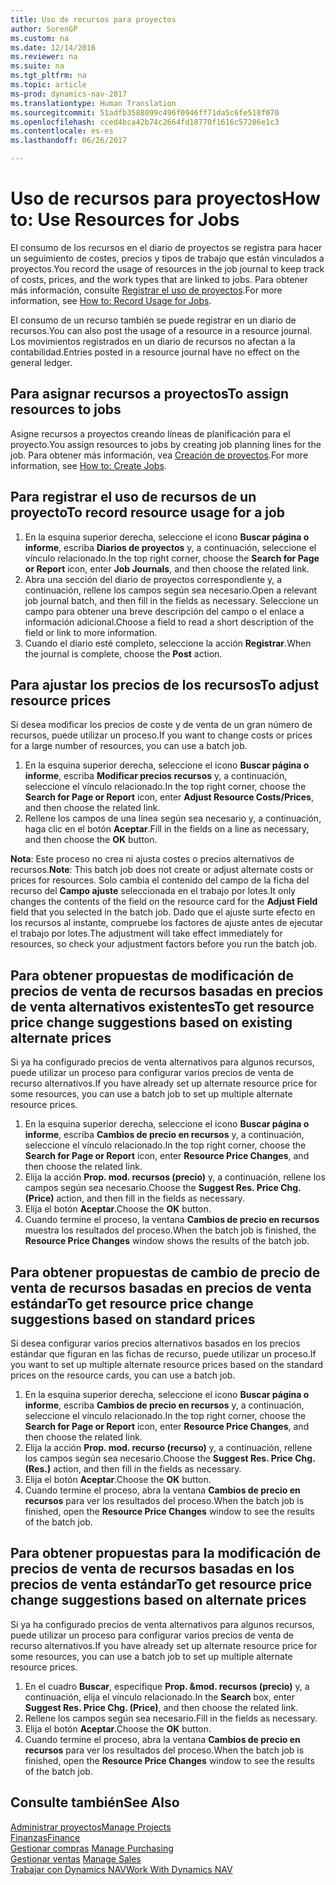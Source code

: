 ```yaml
---
title: Uso de recursos para proyectos
author: SorenGP
ms.custom: na
ms.date: 12/14/2016
ms.reviewer: na
ms.suite: na
ms.tgt_pltfrm: na
ms.topic: article
ms-prod: dynamics-nav-2017
ms.translationtype: Human Translation
ms.sourcegitcommit: 51adfb3588099c496f0946ff71da5c6fe518f070
ms.openlocfilehash: cced4bca42b74c2664fd18770f1616c57286e1c3
ms.contentlocale: es-es
ms.lasthandoff: 06/26/2017

---
```


# <a name="how-to-use-resources-for-jobs"></a><span data-ttu-id="20dac-102">Uso de recursos para proyectos</span><span class="sxs-lookup"><span data-stu-id="20dac-102">How to: Use Resources for Jobs</span></span>
<span data-ttu-id="20dac-103">El consumo de los recursos en el diario de proyectos se registra para hacer un seguimiento de costes, precios y tipos de trabajo que están vinculados a proyectos.</span><span class="sxs-lookup"><span data-stu-id="20dac-103">You record the usage of resources in the job journal to keep track of costs, prices, and the work types that are linked to jobs.</span></span> <span data-ttu-id="20dac-104">Para obtener más información, consulte [Registrar el uso de proyectos](projects-how-record-job-usage.md).</span><span class="sxs-lookup"><span data-stu-id="20dac-104">For more information, see [How to: Record Usage for Jobs](projects-how-record-job-usage.md).</span></span>

<span data-ttu-id="20dac-105">El consumo de un recurso también se puede registrar en un diario de recursos.</span><span class="sxs-lookup"><span data-stu-id="20dac-105">You can also post the usage of a resource in a resource journal.</span></span> <span data-ttu-id="20dac-106">Los movimientos registrados en un diario de recursos no afectan a la contabilidad.</span><span class="sxs-lookup"><span data-stu-id="20dac-106">Entries posted in a resource journal have no effect on the general ledger.</span></span>

## <a name="to-assign-resources-to-jobs"></a><span data-ttu-id="20dac-107">Para asignar recursos a proyectos</span><span class="sxs-lookup"><span data-stu-id="20dac-107">To assign resources to jobs</span></span>
<span data-ttu-id="20dac-108">Asigne recursos a proyectos creando líneas de planificación para el proyecto.</span><span class="sxs-lookup"><span data-stu-id="20dac-108">You assign resources to jobs by creating job planning lines for the job.</span></span> <span data-ttu-id="20dac-109">Para obtener más información, vea [Creación de proyectos](projects-how-create-jobs.md).</span><span class="sxs-lookup"><span data-stu-id="20dac-109">For more information, see [How to: Create Jobs](projects-how-create-jobs.md).</span></span>

## <a name="to-record-resource-usage-for-a-job"></a><span data-ttu-id="20dac-110">Para registrar el uso de recursos de un proyecto</span><span class="sxs-lookup"><span data-stu-id="20dac-110">To record resource usage for a job</span></span>

1. <span data-ttu-id="20dac-111">En la esquina superior derecha, seleccione el icono **Buscar página o informe**, escriba **Diarios de proyectos** y, a continuación, seleccione el vínculo relacionado.</span><span class="sxs-lookup"><span data-stu-id="20dac-111">In the top right corner, choose the **Search for Page or Report** icon, enter **Job Journals**, and then choose the related link.</span></span>
2. <span data-ttu-id="20dac-112">Abra una sección del diario de proyectos correspondiente y, a continuación, rellene los campos según sea necesario.</span><span class="sxs-lookup"><span data-stu-id="20dac-112">Open a relevant job journal batch, and then fill in the fields as necessary.</span></span> <span data-ttu-id="20dac-113">Seleccione un campo para obtener una breve descripción del campo o el enlace a información adicional.</span><span class="sxs-lookup"><span data-stu-id="20dac-113">Choose a field to read a short description of the field or link to more information.</span></span>
3. <span data-ttu-id="20dac-114">Cuando el diario esté completo, seleccione la acción **Registrar**.</span><span class="sxs-lookup"><span data-stu-id="20dac-114">When the journal is complete, choose the **Post** action.</span></span>

## <a name="to-adjust-resource-prices"></a><span data-ttu-id="20dac-115">Para ajustar los precios de los recursos</span><span class="sxs-lookup"><span data-stu-id="20dac-115">To adjust resource prices</span></span>  
<span data-ttu-id="20dac-116">Si desea modificar los precios de coste y de venta de un gran número de recursos, puede utilizar un proceso.</span><span class="sxs-lookup"><span data-stu-id="20dac-116">If you want to change costs or prices for a large number of resources, you can use a batch job.</span></span>  

1. <span data-ttu-id="20dac-117">En la esquina superior derecha, seleccione el icono **Buscar página o informe**, escriba **Modificar precios recursos** y, a continuación, seleccione el vínculo relacionado.</span><span class="sxs-lookup"><span data-stu-id="20dac-117">In the top right corner, choose the **Search for Page or Report** icon, enter **Adjust Resource Costs/Prices**, and then choose the related link.</span></span>
2. <span data-ttu-id="20dac-118">Rellene los campos de una línea según sea necesario y, a continuación, haga clic en el botón **Aceptar**.</span><span class="sxs-lookup"><span data-stu-id="20dac-118">Fill in the fields on a line as necessary, and then choose the **OK** button.</span></span>

<span data-ttu-id="20dac-119">**Nota**: Este proceso no crea ni ajusta costes o precios alternativos de recursos.</span><span class="sxs-lookup"><span data-stu-id="20dac-119">**Note**: This batch job does not create or adjust alternate costs or prices for resources.</span></span> <span data-ttu-id="20dac-120">Solo cambia el contenido del campo de la ficha del recurso del **Campo ajuste** seleccionada en el trabajo por lotes.</span><span class="sxs-lookup"><span data-stu-id="20dac-120">It only changes the contents of the field on the resource card for the **Adjust Field** field that you selected in the batch job.</span></span> <span data-ttu-id="20dac-121">Dado que el ajuste surte efecto en los recursos al instante, compruebe los factores de ajuste antes de ejecutar el trabajo por lotes.</span><span class="sxs-lookup"><span data-stu-id="20dac-121">The adjustment will take effect immediately for resources, so check your adjustment factors before you run the batch job.</span></span>

## <a name="to-get-resource-price-change-suggestions-based-on-existing-alternate-prices"></a><span data-ttu-id="20dac-122">Para obtener propuestas de modificación de precios de venta de recursos basadas en precios de venta alternativos existentes</span><span class="sxs-lookup"><span data-stu-id="20dac-122">To get resource price change suggestions based on existing alternate prices</span></span>  
<span data-ttu-id="20dac-123">Si ya ha configurado precios de venta alternativos para algunos recursos, puede utilizar un proceso para configurar varios precios de venta de recurso alternativos.</span><span class="sxs-lookup"><span data-stu-id="20dac-123">If you have already set up alternate resource price for some resources, you can use a batch job to set up multiple alternate resource prices.</span></span>

1. <span data-ttu-id="20dac-124">En la esquina superior derecha, seleccione el icono **Buscar página o informe**, escriba **Cambios de precio en recursos** y, a continuación, seleccione el vínculo relacionado.</span><span class="sxs-lookup"><span data-stu-id="20dac-124">In the top right corner, choose the **Search for Page or Report** icon, enter **Resource Price Changes**, and then choose the related link.</span></span>
2. <span data-ttu-id="20dac-125">Elija la acción **Prop. mod. recursos (precio)** y, a continuación, rellene los campos según sea necesario.</span><span class="sxs-lookup"><span data-stu-id="20dac-125">Choose the **Suggest Res. Price Chg. (Price)** action, and then fill in the fields as necessary.</span></span>
3. <span data-ttu-id="20dac-126">Elija el botón **Aceptar**.</span><span class="sxs-lookup"><span data-stu-id="20dac-126">Choose the **OK** button.</span></span>  
4. <span data-ttu-id="20dac-127">Cuando termine el proceso, la ventana **Cambios de precio en recursos** muestra los resultados del proceso.</span><span class="sxs-lookup"><span data-stu-id="20dac-127">When the batch job is finished, the **Resource Price Changes** window shows the results of the batch job.</span></span>

## <a name="to-get-resource-price-change-suggestions-based-on-standard-prices"></a><span data-ttu-id="20dac-128">Para obtener propuestas de cambio de precio de venta de recursos basadas en precios de venta estándar</span><span class="sxs-lookup"><span data-stu-id="20dac-128">To get resource price change suggestions based on standard prices</span></span>  
<span data-ttu-id="20dac-129">Si desea configurar varios precios alternativos basados en los precios estándar que figuran en las fichas de recurso, puede utilizar un proceso.</span><span class="sxs-lookup"><span data-stu-id="20dac-129">If you want to set up multiple alternate resource prices based on the standard prices on the resource cards, you can use a batch job.</span></span>  

1. <span data-ttu-id="20dac-130">En la esquina superior derecha, seleccione el icono **Buscar página o informe**, escriba **Cambios de precio en recursos** y, a continuación, seleccione el vínculo relacionado.</span><span class="sxs-lookup"><span data-stu-id="20dac-130">In the top right corner, choose the **Search for Page or Report** icon, enter **Resource Price Changes**, and then choose the related link.</span></span>
2. <span data-ttu-id="20dac-131">Elija la acción **Prop. mod. recurso (recurso)** y, a continuación, rellene los campos según sea necesario.</span><span class="sxs-lookup"><span data-stu-id="20dac-131">Choose the **Suggest Res. Price Chg. (Res.)** action, and then fill in the fields as necessary.</span></span>  
3. <span data-ttu-id="20dac-132">Elija el botón **Aceptar**.</span><span class="sxs-lookup"><span data-stu-id="20dac-132">Choose the **OK** button.</span></span>  
4. <span data-ttu-id="20dac-133">Cuando termine el proceso, abra la ventana **Cambios de precio en recursos** para ver los resultados del proceso.</span><span class="sxs-lookup"><span data-stu-id="20dac-133">When the batch job is finished, open the **Resource Price Changes** window to see the results of the batch job.</span></span>

## <a name="to-get-resource-price-change-suggestions-based-on-alternate-prices"></a><span data-ttu-id="20dac-134">Para obtener propuestas para la modificación de precios de venta de recursos basadas en los precios de venta estándar</span><span class="sxs-lookup"><span data-stu-id="20dac-134">To get resource price change suggestions based on alternate prices</span></span>  
<span data-ttu-id="20dac-135">Si ya ha configurado precios de venta alternativos para algunos recursos, puede utilizar un proceso para configurar varios precios de venta de recurso alternativos.</span><span class="sxs-lookup"><span data-stu-id="20dac-135">If you have already set up alternate resource price for some resources, you can use a batch job to set up multiple alternate resource prices.</span></span>

1. <span data-ttu-id="20dac-136">En el cuadro **Buscar**, especifique **Prop. &mod. recursos (precio)** y, a continuación, elija el vínculo relacionado.</span><span class="sxs-lookup"><span data-stu-id="20dac-136">In the **Search** box, enter **Suggest Res. Price Chg. (Price)**, and then choose the related link.</span></span>  
2. <span data-ttu-id="20dac-137">Rellene los campos según sea necesario.</span><span class="sxs-lookup"><span data-stu-id="20dac-137">Fill in the fields as necessary.</span></span>
3. <span data-ttu-id="20dac-138">Elija el botón **Aceptar**.</span><span class="sxs-lookup"><span data-stu-id="20dac-138">Choose the **OK** button.</span></span>  
4. <span data-ttu-id="20dac-139">Cuando termine el proceso, abra la ventana **Cambios de precio en recursos** para ver los resultados del proceso.</span><span class="sxs-lookup"><span data-stu-id="20dac-139">When the batch job is finished, open the **Resource Price Changes** window to see the results of the batch job.</span></span>

## <a name="see-also"></a><span data-ttu-id="20dac-140">Consulte también</span><span class="sxs-lookup"><span data-stu-id="20dac-140">See Also</span></span>
[<span data-ttu-id="20dac-141">Administrar proyectos</span><span class="sxs-lookup"><span data-stu-id="20dac-141">Manage Projects</span></span>](projects-manage-projects.md)  
[<span data-ttu-id="20dac-142">Finanzas</span><span class="sxs-lookup"><span data-stu-id="20dac-142">Finance</span></span>](finance-setup.md)  
<span data-ttu-id="20dac-143">[Gestionar compras](purchasing-manage-purchasing.md)       </span><span class="sxs-lookup"><span data-stu-id="20dac-143">[Manage Purchasing](purchasing-manage-purchasing.md)       </span></span>  
<span data-ttu-id="20dac-144">[Gestionar ventas](sales-manage-sales.md)   </span><span class="sxs-lookup"><span data-stu-id="20dac-144">[Manage Sales](sales-manage-sales.md)   </span></span>  
[<span data-ttu-id="20dac-145">Trabajar con Dynamics NAV</span><span class="sxs-lookup"><span data-stu-id="20dac-145">Work With Dynamics NAV</span></span>](ui-work-product.md)  


